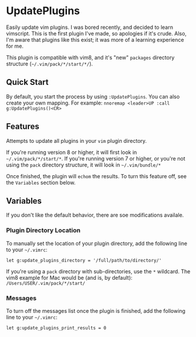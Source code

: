 # UpdatePlugins
Easily update vim plugins. I was bored recently, and decided to learn vimscript.
This is the first plugin I've made, so apologies if it's crude. Also, I'm aware
that plugins like this exist; it was more of a learning experience for me.

This plugin is compatible with vim8, and it's "new" `packages` directory
structure (`~/.vim/pack/*/start/*/`).

## Quick Start
By default, you start the process by using `:UpdatePlugins`. You can also create
your own mapping. For example: `nnoremap <leader>UP :call g:UpdatePlugins()<CR>`

## Features
Attempts to update all plugins in your `vim` plugin directory.

If you're running version 8 or higher, it will first look in
`~/.vim/pack/*/start/*`. If you're running version 7 or higher, or you're not
using the `pack` directory structure, it will look in `~/.vim/bundle/*`

Once finished, the plugin will `echom` the results. To turn this feature off,
see the `Variables` section below.

## Variables
If you don't like the default behavior, there are soe modifications availale.
### Plugin Directory Location
To manually set the location of your plugin directory, add the following line to
your `~/.vimrc`:

```
let g:update_plugins_directory = '/full/path/to/directory/'
```

If you're using a `pack` directory with sub-directories, use the `*` wildcard.
The vim8 example for Mac would be (and is, by default):
`/Users/USER/.vim/pack/*/start/`

### Messages
To turn off the messages list once the plugin is finished, add the following
line to your `~/.vimrc`:

```
let g:update_plugins_print_results = 0
```

